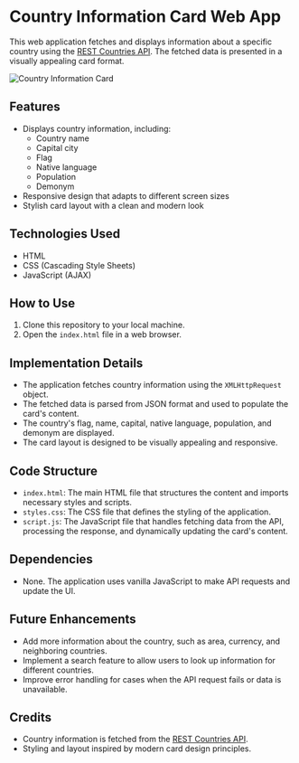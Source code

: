 # Country Information Card Web App

This web application fetches and displays information about a specific country using the [REST Countries API](https://restcountries.com/). The fetched data is presented in a visually appealing card format.

![Country Information Card](screenshot.png)

## Features

- Displays country information, including:
  - Country name
  - Capital city
  - Flag
  - Native language
  - Population
  - Demonym
- Responsive design that adapts to different screen sizes
- Stylish card layout with a clean and modern look

## Technologies Used

- HTML
- CSS (Cascading Style Sheets)
- JavaScript (AJAX)

## How to Use

1. Clone this repository to your local machine.
2. Open the `index.html` file in a web browser.

## Implementation Details

- The application fetches country information using the `XMLHttpRequest` object.
- The fetched data is parsed from JSON format and used to populate the card's content.
- The country's flag, name, capital, native language, population, and demonym are displayed.
- The card layout is designed to be visually appealing and responsive.

## Code Structure

- `index.html`: The main HTML file that structures the content and imports necessary styles and scripts.
- `styles.css`: The CSS file that defines the styling of the application.
- `script.js`: The JavaScript file that handles fetching data from the API, processing the response, and dynamically updating the card's content.

## Dependencies

- None. The application uses vanilla JavaScript to make API requests and update the UI.

## Future Enhancements

- Add more information about the country, such as area, currency, and neighboring countries.
- Implement a search feature to allow users to look up information for different countries.
- Improve error handling for cases when the API request fails or data is unavailable.

## Credits

- Country information is fetched from the [REST Countries API](https://restcountries.com/).
- Styling and layout inspired by modern card design principles.

